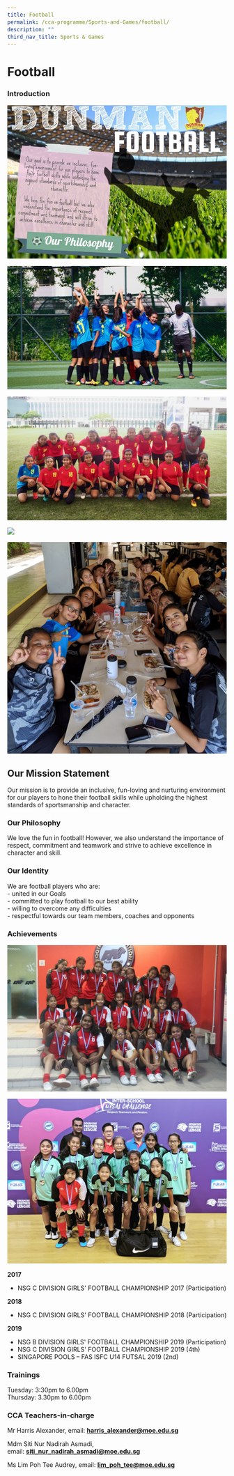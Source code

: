 ```yaml
---
title: Football
permalink: /cca-programme/Sports-and-Games/football/
description: ""
third_nav_title: Sports & Games
---
```

# Football

### Introduction

![](/images/Student%20Development%20Programme/CCA%20Programme/Sports%20&%20Games/football.jpg)

![](/images/Student%20Development%20Programme/CCA%20Programme/Sports%20&%20Games/Website2.jpg)

![](/images/Student%20Development%20Programme/CCA%20Programme/Sports%20&%20Games/Website3.jpg)

![](/images/Student%20Development%20Programme/CCA%20Programme/Sports%20&%20Games/Website4.jpg)

![](/images/Student%20Development%20Programme/CCA%20Programme/Sports%20&%20Games/cr%20Football%20Camp%202019.jpg)

Our Mission Statement
---------------------

  

Our mission is to provide an inclusive, fun-loving and nurturing environment for our players to hone their football skills while upholding the highest standards of sportsmanship and character.

### Our Philosophy

We love the fun in football! However, we also understand the importance of respect, commitment and teamwork and strive to achieve excellence in character and skill.

### Our Identity

We are football players who are:  
\- united in our Goals  
\- committed to play football to our best ability  
\- willing to overcome any difficulties  
\- respectful towards our team members, coaches and opponents

### Achievements

![](/images/Student%20Development%20Programme/CCA%20Programme/Sports%20&%20Games/NSG%20C%20Division%20National%204th.jpg)

![](/images/Student%20Development%20Programme/CCA%20Programme/Sports%20&%20Games/Futsal%20U14%20National%202nd.jpg)

**2017**  

*   NSG C DIVISION GIRLS' FOOTBALL CHAMPIONSHIP 2017 (Participation)

**2018**  

*   NSG C DIVISION GIRLS' FOOTBALL CHAMPIONSHIP 2018 (Participation)

**2019**   
*   NSG B DIVISION GIRLS' FOOTBALL CHAMPIONSHIP 2019 (Participation)  
*   NSG C DIVISION GIRLS' FOOTBALL CHAMPIONSHIP 2019 (4th)   
*   SINGAPORE POOLS – FAS ISFC U14 FUTSAL 2019 (2nd)

### Trainings

Tuesday: 3:30pm to 6.00pm  
Thursday: 3.30pm to 6.00pm

### CCA Teachers-in-charge
  
**[](mailto:lim_poh_tee@moe.edu.sg)**

Mr Harris Alexander, email: **[harris\_alexander@moe.edu.sg](mailto:harris_alexander@moe.edu.sg)**

Mdm Siti Nur Nadirah Asmadi, email: **[siti\_nur\_nadirah\_asmadi@moe.edu.sg](mailto:siti_nur_nadirah_asmadi@moe.edu.sg)**

Ms Lim Poh Tee Audrey, email: **[lim\_poh\_tee@moe.edu.sg](mailto:lim_poh_tee@moe.edu.sg)**